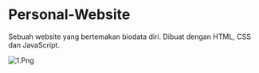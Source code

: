 # Personal-Website
Sebuah website yang bertemakan biodata diri. Dibuat dengan HTML, CSS dan JavaScript.

![1.Png](https://github.com/wahyuirgan/Personal-Website/blob/master/screenshoot/1.png)
